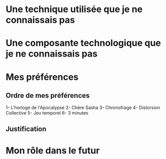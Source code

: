 # Une technique utilisée que je ne connaissais pas
# Une composante technologique que je ne connaissais pas

# Mes préférences
## Ordre de mes préférences
1- L'horloge de l'Apocalypse
2- Chère Sasha
3- Chronofrage
4- Distorsion Collective
5- Jeu temporel
6- 3 minutes
## Justification

# Mon rôle dans le futur
